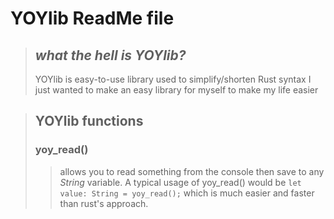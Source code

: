 # YOYlib ReadMe file
> ## *what the hell is YOYlib?*
>    YOYlib is easy-to-use library used to simplify/shorten Rust syntax
>    I just wanted to make an easy library for myself to make my life easier

> ## YOYlib functions
> ### yoy_read()
>> allows you to read something from the console then save to any *String* variable. A typical usage of yoy_read() would be `let value: String = yoy_read();` which is much easier and faster than rust's approach.
